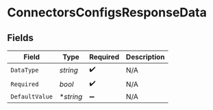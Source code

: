# ConnectorsConfigsResponseData


## Fields

| Field              | Type               | Required           | Description        |
| ------------------ | ------------------ | ------------------ | ------------------ |
| `DataType`         | *string*           | :heavy_check_mark: | N/A                |
| `Required`         | *bool*             | :heavy_check_mark: | N/A                |
| `DefaultValue`     | **string*          | :heavy_minus_sign: | N/A                |